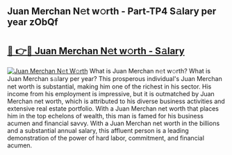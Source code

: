 ## Juan Merchan N𝚎t w𝚘rth - Part-TP4 S𝚊lary per year zObQf

# <h2><a href="http://gc4wrtn.nevu.top/?p=Juan+Merchan">🔗 👉🔴 Juan Merchan N𝚎t w𝚘rth - S𝚊lary</a></h2>

[![Juan Merchan N𝚎t W𝚘rth](https://i.imgur.com/Oavwk0R.jpeg)](http://gc4wrtn.nevu.top/?p=Juan+Merchan)
What is Juan Merchan n𝚎t w𝚘rth? What is Juan Merchan s𝚊lary per year?
This prosperous individual's Juan Merchan net worth is substantial, making him one of the richest in his sector. His income from his employment is impressive, but it is outmatched by Juan Merchan net worth, which is attributed to his diverse business activities and extensive real estate portfolio. With a Juan Merchan net worth that places him in the top echelons of wealth, this man is famed for his business acumen and financial savvy. With a Juan Merchan net worth in the billions and a substantial annual salary, this affluent person is a leading demonstration of the power of hard labor, commitment, and financial acumen.
